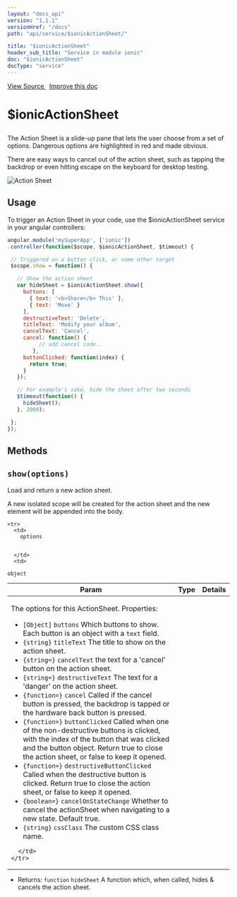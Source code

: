 ```yaml
---
layout: "docs_api"
version: "1.1.1"
versionHref: "/docs"
path: "api/service/$ionicActionSheet/"

title: "$ionicActionSheet"
header_sub_title: "Service in module ionic"
doc: "$ionicActionSheet"
docType: "service"
---
```


<div class="improve-docs">
  <a href='http://github.com/driftyco/ionic/tree/1.x/js/angular/service/actionSheet.js#L1'>
    View Source
  </a>
  &nbsp;
  <a href='http://github.com/driftyco/ionic/edit/master/js/angular/service/actionSheet.js#L1'>
    Improve this doc
  </a>
</div>




<h1 class="api-title">

  $ionicActionSheet



</h1>





The Action Sheet is a slide-up pane that lets the user choose from a set of options.
Dangerous options are highlighted in red and made obvious.

There are easy ways to cancel out of the action sheet, such as tapping the backdrop or even
hitting escape on the keyboard for desktop testing.

![Action Sheet](http://ionicframework.com.s3.amazonaws.com/docs/controllers/actionSheet.gif)









## Usage
To trigger an Action Sheet in your code, use the $ionicActionSheet service in your angular controllers:

```js
angular.module('mySuperApp', ['ionic'])
.controller(function($scope, $ionicActionSheet, $timeout) {

 // Triggered on a button click, or some other target
 $scope.show = function() {

   // Show the action sheet
   var hideSheet = $ionicActionSheet.show({
     buttons: [
       { text: '<b>Share</b> This' },
       { text: 'Move' }
     ],
     destructiveText: 'Delete',
     titleText: 'Modify your album',
     cancelText: 'Cancel',
     cancel: function() {
          // add cancel code..
        },
     buttonClicked: function(index) {
       return true;
     }
   });

   // For example's sake, hide the sheet after two seconds
   $timeout(function() {
     hideSheet();
   }, 2000);

 };
});
```


  

  
## Methods

<div id="show"></div>
<h2>
  <code>show(options)</code>

</h2>

Load and return a new action sheet.

A new isolated scope will be created for the
action sheet and the new element will be appended into the body.



<table class="table" style="margin:0;">
  <thead>
    <tr>
      <th>Param</th>
      <th>Type</th>
      <th>Details</th>
    </tr>
  </thead>
  <tbody>
    
    <tr>
      <td>
        options
        
        
      </td>
      <td>
        
  <code>object</code>
      </td>
      <td>
        <p>The options for this ActionSheet. Properties:</p>
<ul>
<li><code>[Object]</code> <code>buttons</code> Which buttons to show.  Each button is an object with a <code>text</code> field.</li>
<li><code>{string}</code> <code>titleText</code> The title to show on the action sheet.</li>
<li><code>{string=}</code> <code>cancelText</code> the text for a &#39;cancel&#39; button on the action sheet.</li>
<li><code>{string=}</code> <code>destructiveText</code> The text for a &#39;danger&#39; on the action sheet.</li>
<li><code>{function=}</code> <code>cancel</code> Called if the cancel button is pressed, the backdrop is tapped or
 the hardware back button is pressed.</li>
<li><code>{function=}</code> <code>buttonClicked</code> Called when one of the non-destructive buttons is clicked,
 with the index of the button that was clicked and the button object. Return true to close
 the action sheet, or false to keep it opened.</li>
<li><code>{function=}</code> <code>destructiveButtonClicked</code> Called when the destructive button is clicked.
 Return true to close the action sheet, or false to keep it opened.</li>
<li><code>{boolean=}</code> <code>cancelOnStateChange</code> Whether to cancel the actionSheet when navigating
to a new state.  Default true.</li>
<li><code>{string}</code> <code>cssClass</code> The custom CSS class name.</li>
</ul>

        
      </td>
    </tr>
    
  </tbody>
</table>






* Returns: 
  <code>function</code> `hideSheet` A function which, when called, hides & cancels the action sheet.



  
  






